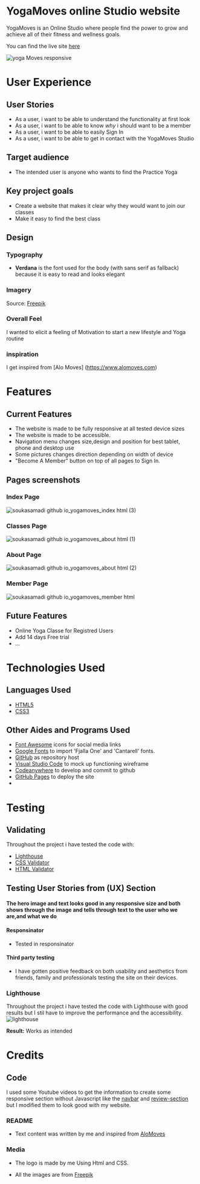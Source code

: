 # YogaMoves online Studio website

YogaMoves is an Online Studio where people find the power to grow and achieve all of their fitness and wellness goals.

You can find the live site [here](https://soukasamadi.github.io/yogamoves/index.html)

![yoga Moves responsive](https://github.com/soukasamadi/yogamoves/assets/131408125/473427d6-426e-4752-9344-9165b7fb2c10)

# User Experience

## User Stories

- As a user, i want to be able to understand the functionality at first look
- As a user, i want to be able to know *why* i should want to be a member
- As a user, i want to be able to easily Sign In
- As a user, i want to be able to get in contact with the YogaMoves Studio

## Target audience

- The intended user is anyone who wants to find the Practice Yoga

## Key project goals

- Create a website that makes it clear why they would want to join our classes
- Make it easy to find the best class

## Design

### Typography

- **Verdana** is the font used for the body (with sans serif as fallback) because it is easy to read and looks elegant

### Imagery

Source: [Freepik](https://www.freepik.com/)

### Overall Feel

I wanted to elicit a feeling of Motivation to start a new lifestyle and Yoga routine

### inspiration

I get inspired from [Alo Moves] (<https://www.alomoves.com>)

# Features

## Current Features

- The website is made to be fully responsive at all tested device sizes
- The website is made to be accessible.
- Navigation menu changes size,design and position for best tablet, phone and desktop use
- Some pictures changes direction depending on width of device
- "Become A Member" button on top of all pages  to Sign In.

## Pages screenshots

### Index Page

![soukasamadi github io_yogamoves_index html (3)](https://github.com/soukasamadi/yogamoves/assets/131408125/20b82655-61ea-4432-a1ac-c49835c0c1b6)

### Classes Page

![soukasamadi github io_yogamoves_about html (1)](https://github.com/soukasamadi/yogamoves/assets/131408125/fbbe3399-011a-45f4-a339-a678010c70fb)

### About Page

![soukasamadi github io_yogamoves_about html (2)](https://github.com/soukasamadi/yogamoves/assets/131408125/63a6a321-ea90-4db1-bea1-f0bf57fa1ab2)

### Member Page

![soukasamadi github io_yogamoves_member html](https://github.com/soukasamadi/yogamoves/assets/131408125/d7cb6710-adaf-4d20-8522-0d354b48f783)

## Future Features

- Online Yoga Classe for Registred Users
- Add 14 days Free trial
- ...

# Technologies Used

## Languages Used

- [HTML5](https://en.wikipedia.org/wiki/HTML5)
- [CSS3](https://en.wikipedia.org/wiki/CSS)

## Other Aides and Programs Used

- [Font Awesome](https://fontawesome.com/) icons for social media links
- [Google Fonts](https://fonts.google.com/) to import 'Fjalla One' and 'Cantarell' fonts.
- [GitHub](https://github.com/) as repository host
- [Visual Studio Code](https://code.visualstudio.com/) to mock up functioning wireframe
- [Codeanywhere](https://app.codeanywhere.com/) to develop and commit to github
- [GitHub Pages](https://pages.github.com/) to deploy the site
-

# Testing

## Validating

Throughout the project i have tested the code with:

- [Lighthouse](https://developers.google.com/web/tools/lighthouse)
- [CSS Validator](https://jigsaw.w3.org/css-validator/)
- [HTML Validator](https://validator.w3.org/)

## Testing User Stories from (UX) Section

#### The hero image and text looks good in any responsive size and both shows through the image and tells through text to the user who we are,and what we do
  
#### Responsinator

- Tested in responsinator

#### Third party testing

- I have gotten positive feedback on both usability and aesthetics from friends, family and professionals testing the site on their devices.

### Lighthouse

Throughout the project i have tested the code with Lighthouse with good results but I stil have to improve the performance and the accessibility.
![lighthouse](https://github.com/soukasamadi/yogamoves/assets/131408125/9814b5d0-7295-4a9a-8ed3-d5937b5aa713)

**Result:** Works as intended

# Credits

## Code

I used some Youtube videos to get the information to create some responsive section without Javascript
like the [navbar](https://www.youtube.com/watch?v=cLOT0APQzDs&t=739s) and [review-section](https://www.youtube.com/watch?v=1CZhGDU5cWM) but I modified them to look good with my website.

### README

- Text content was written by me and inspired from [AloMoves](https://www.alomoves.com)

### Media

- The logo is made by me Using Html and CSS.

- All the images are from [Freepik](https://www.freepik.com)